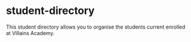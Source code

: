 # student-directory

This student directory allows you to organise the students
current enrolled at Villains Academy.



